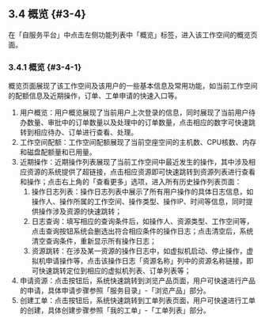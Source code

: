 ## 3.4 概览 {#3-4}

在「自服务平台」中点击左侧功能列表中「概览」标签，进入该工作空间的概览页面。

### 3.4.1 概览 {#3-4-1}

概览页面展现了该工作空间及该用户的一些基本信息及常用功能，如当前工作空间的配额信息及近期操作，订单、工单申请的快速入口等。

1.  用户概览：用户概览展现了当前用户上次登录的信息，同时展现了当前用户待办数量、审批中的订单数量以及处理中的订单数量，点击相应的数字可快速跳转到相应待办、订单进行查看、处理。
2.  工作空间配额：工作空间配额展现了当前空座空间的主机数、CPU核数、内存和磁盘配额量和已用量。
3.  近期操作：近期操作列表展现了当前工作空间中最近发生的操作，其中涉及相应资源的系统提供了超链接，点击相应资源即可快速跳转到资源列表进行查看和操作；点击右上角的「查看更多」选项，进入所有历史操作列表页面：
    1.  操作日志列表：操作日志列表中展示了所有用户操作的具体日志信息，如操作人、操作所属的工作空间、操作类型、操作IP、时间等信息，同时提供操作涉及资源的快速跳转；
    2.  日志查询：填写相应的查询条件后，如操作人、资源类型、工作空间等，点击查询按钮系统会删选出符合相应条件的操作日志；点击清空后，系统清空查询条件，重新显示所有操作日志；
    3.  资源跳转：在涉及某一资源的操作日志中，如虚拟机启动、停止操作，虚拟机申请操作等，点击该操作日志「资源名称」列中的资源名称链接，即可快速跳转定位到相应的虚拟机列表、订单列表等；
4.  申请资源：点击按钮后，系统快速跳转到浏览产品页面，用户可快速进行产品的申请，具体申请步骤参照「服务目录」-「浏览产品」部分。
5.  创建工单：点击按钮后，系统快速跳转到工单列表页面，用户可快速进行工单的创建，具体创建步骤参照「我的工单」-「工单列表」部分。